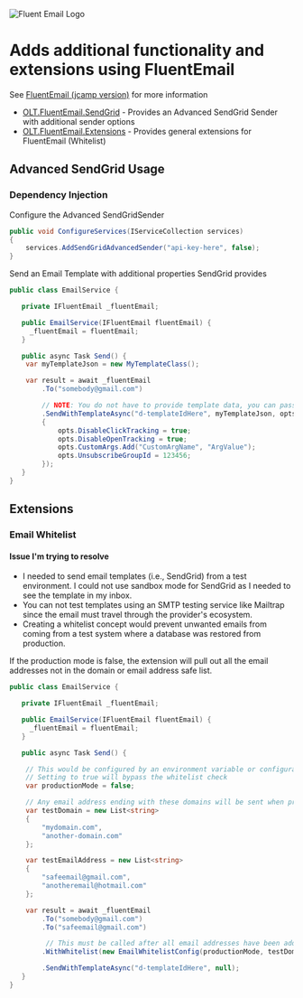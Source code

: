 ![Fluent Email Logo](https://raw.githubusercontent.com/lukencode/FluentEmail/master/assets/fluentemail_logo_64x64.png "FluentEmail")

# Adds additional functionality and extensions using FluentEmail

See [FluentEmail (jcamp version)](https://github.com/jcamp-code/FluentEmail) for more information

- [OLT.FluentEmail.SendGrid](src/Senders/OLT.FluentEmail.SendGrid) - Provides an Advanced SendGrid Sender with additional sender options
- [OLT.FluentEmail.Extensions](src/Extensions/OLT.FluentEmail.Extensions) - Provides general extensions for FluentEmail (Whitelist)

## Advanced SendGrid Usage

### Dependency Injection

Configure the Advanced SendGridSender

```csharp
public void ConfigureServices(IServiceCollection services)
{
    services.AddSendGridAdvancedSender("api-key-here", false);
}
```

Send an Email Template with additional properties SendGrid provides

```csharp
public class EmailService {

   private IFluentEmail _fluentEmail;

   public EmailService(IFluentEmail fluentEmail) {
     _fluentEmail = fluentEmail;
   }

   public async Task Send() {    
    var myTemplateJson = new MyTemplateClass();  

    var result = await _fluentEmail
        .To("somebody@gmail.com")                

        // NOTE: You do not have to provide template data, you can pass null
        .SendWithTemplateAsync("d-templateIdHere", myTemplateJson, opts =>
        {
            opts.DisableClickTracking = true;
            opts.DisableOpenTracking = true;
            opts.CustomArgs.Add("CustomArgName", "ArgValue");
            opts.UnsubscribeGroupId = 123456;
        });
   }
}
```


## Extensions

### Email Whitelist

#### Issue I'm trying to resolve

- I needed to send email templates (i.e., SendGrid) from a test environment. I could not use sandbox mode for SendGrid as I needed to see the template in my inbox.
- You can not test templates using an SMTP testing service like Mailtrap since the email must travel through the provider's ecosystem.
- Creating a whitelist concept would prevent unwanted emails from coming from a test system where a database was restored from production.

If the production mode is false, the extension will pull out all the email addresses not in the domain or email address safe list.


```csharp
public class EmailService {

   private IFluentEmail _fluentEmail;

   public EmailService(IFluentEmail fluentEmail) {
     _fluentEmail = fluentEmail;
   }

   public async Task Send() {    

    // This would be configured by an environment variable or configuration setting.  
    // Setting to true will bypass the whitelist check
    var productionMode = false;  

    // Any email address ending with these domains will be sent when productionMode is false
    var testDomain = new List<string>
    {
        "mydomain.com",
        "another-domain.com"
    };

    var testEmailAddress = new List<string>
    {
        "safeemail@gmail.com",
        "anotheremail@hotmail.com"
    };

    var result = await _fluentEmail
        .To("somebody@gmail.com")
        .To("safeemail@gmail.com")

         // This must be called after all email addresses have been added, but before the Send method
        .WithWhitelist(new EmailWhitelistConfig(productionMode, testDomain, testEmailAddress))

        .SendWithTemplateAsync("d-templateIdHere", null);
   }
}
```
